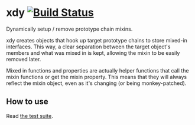 xdy [![Build Status](https://travis-ci.org/n2liquid/xdy.png?branch=master)](https://travis-ci.org/n2liquid/xdy)
===

Dynamically setup / remove prototype chain mixins.

xdy creates objects that hook up target prototype chains to store mixed-in interfaces. This way, a clear separation between the target object's members and what was mixed in is kept, allowing the mixin to be easily removed later.

Mixed in functions and properties are actually helper functions that call the mixin functions or get the mixin property. This means that they will always reflect the mixin object, even as it's changing (or being monkey-patched).

How to use
----------

Read [the test suite](tests/xdy.js).

